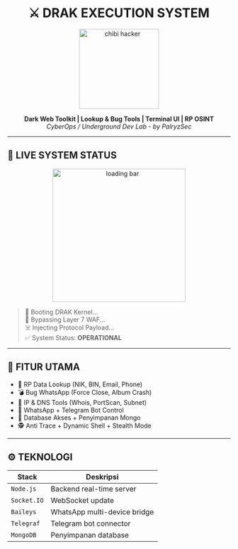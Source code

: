 <h1 align="center">⚔️ DRAK EXECUTION SYSTEM</h1>

<p align="center">
  <img src="https://media.giphy.com/media/v1.Y2lkPTc5MGI3NjExcDE3ZXY2eGpvbzdqbTJnaHlmNnpod3E1bHN6bmQ3ZWg4MWt1eHZiYiZlcD12MV9naWZzX3NlYXJjaCZjdD1n/YWd2U8nGIK7iA/giphy.gif" width="180" alt="chibi hacker" />
</p>

<p align="center">
  <b>Dark Web Toolkit | Lookup & Bug Tools | Terminal UI | RP OSINT</b><br>
  <i>CyberOps / Underground Dev Lab - by PalryzSec</i>
</p>

---

## 🚧 LIVE SYSTEM STATUS

<p align="center">
  <img src="https://media.giphy.com/media/3oEjI6SIIHBdRxXI40/giphy.gif" width="300" alt="loading bar" />
</p>

> 🔄 Booting DRAK Kernel...  
> 🔐 Bypassing Layer 7 WAF...  
> ☠️ Injecting Protocol Payload...  
> ✅ System Status: **OPERATIONAL**

---

## 🧩 FITUR UTAMA

- 🧠 RP Data Lookup (NIK, BIN, Email, Phone)
- 💣 Bug WhatsApp (Force Close, Album Crash)
- 🎯 IP & DNS Tools (Whois, PortScan, Subnet)
- 📡 WhatsApp + Telegram Bot Control
- 🧬 Database Akses + Penyimpanan Mongo
- 🕵️ Anti Trace + Dynamic Shell + Stealth Mode

---

## ⚙️ TEKNOLOGI

| Stack     | Deskripsi                     |
|-----------|-------------------------------|
| `Node.js` | Backend real-time server      |
| `Socket.IO` | WebSocket update            |
| `Baileys` | WhatsApp multi-device bridge  |
| `Telegraf` | Telegram bot connector       |
| `MongoDB` | Penyimpanan database          |

